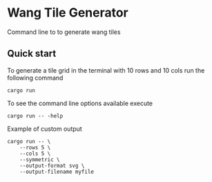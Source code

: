 # Wang Tile Generator

Command line to to generate wang tiles

## Quick start

To generate a tile grid in the terminal with 10 rows and 10 cols run the following command
```
cargo run
```

To see the command line options available execute
```
cargo run -- -help
```

Example of custom output
```
cargo run -- \
    --rows 5 \
    --cols 5 \
    --symmetric \
    --output-format svg \
    --output-filename myfile 
```
